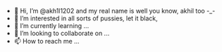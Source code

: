 - 👋 Hi, I’m @akh1l1202 and my real name is well you know, akhil too -_-
- 👀 I’m interested in all sorts of pussies, let it black, 
- 🌱 I’m currently learning ...
- 💞️ I’m looking to collaborate on ...
- 📫 How to reach me ...

<!---
akh1l1202/akh1l1202 is a ✨ special ✨ repository because its `README.md` (this file) appears on your GitHub profile.
You can click the Preview link to take a look at your changes.
--->
